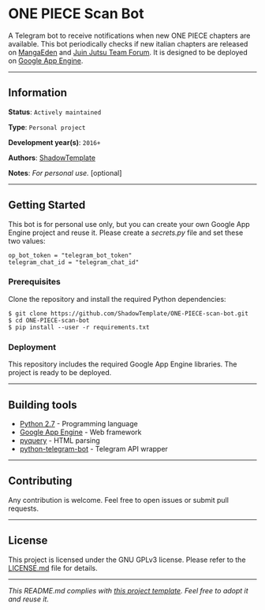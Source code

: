 # ONE PIECE Scan Bot

A Telegram bot to receive notifications when new ONE PIECE chapters are 
available. This bot periodically checks if new italian chapters are released on 
[MangaEden](https://www.mangaeden.com/it/) and [Juin Jutsu Team Forum](
http://juinjutsuteam.forumcommunity.net/). It is designed to be deployed on 
[Google App Engine](https://cloud.google.com/appengine/).


---
## Information

**Status**: `Actively maintained`

**Type**: `Personal project`

**Development year(s)**: `2016+`

**Authors**: [ShadowTemplate](https://github.com/ShadowTemplate)

**Notes**: *For personal use.* [optional]

---
## Getting Started

This bot is for personal use only, but you can create your own Google App 
Engine project and reuse it. Please create a *secrets.py* file and set these 
two values:

```
op_bot_token = "telegram_bot_token"
telegram_chat_id = "telegram_chat_id"
```

### Prerequisites

Clone the repository and install the required Python dependencies:

```
$ git clone https://github.com/ShadowTemplate/ONE-PIECE-scan-bot.git
$ cd ONE-PIECE-scan-bot
$ pip install --user -r requirements.txt
```

### Deployment

This repository includes the required Google App Engine libraries. The project 
is ready to be deployed.


---
## Building tools

* [Python 2.7](https://www.python.org/downloads/release/python-270/) - 
Programming language
* [Google App Engine](https://cloud.google.com/appengine/) - Web framework
* [pyquery](http://pyquery.readthedocs.io/en/latest/) - HTML parsing
* [python-telegram-bot](https://python-telegram-bot.org/) - Telegram API 
wrapper 

---
## Contributing

Any contribution is welcome. Feel free to open issues or submit pull requests.

---
## License

This project is licensed under the GNU GPLv3 license.
Please refer to the [LICENSE.md](LICENSE.md) file for details.

---
*This README.md complies with [this project template](
https://github.com/ShadowTemplate/project-template). Feel free to adopt it
and reuse it.*

